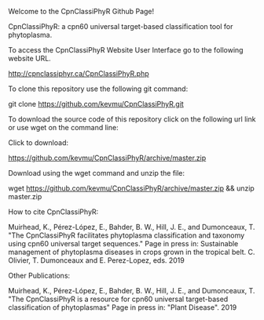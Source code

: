 Welcome to the CpnClassiPhyR Github Page!

CpnClassiPhyR: a cpn60 universal target-based classification tool for phytoplasma.

To access the CpnClassiPhyR Website User Interface go to the following website URL.

http://cpnclassiphyr.ca/CpnClassiPhyR.php


To clone this repository use the following git command:

git clone https://github.com/kevmu/CpnClassiPhyR.git


To download the source code of this repository click on the following url link or use wget on the command line:


Click to download:

https://github.com/kevmu/CpnClassiPhyR/archive/master.zip


Download using the wget command and unzip the file:

wget https://github.com/kevmu/CpnClassiPhyR/archive/master.zip && unzip master.zip 

How to cite CpnClassiPhyR:

Muirhead, K., Pérez-López, E., Bahder, B. W., Hill, J. E., and Dumonceaux, T. "The CpnClassiPhyR facilitates phytoplasma classification and taxonomy using cpn60 universal target sequences." Page in press in: Sustainable management of phytoplasma diseases in crops grown in the tropical belt. C. Olivier, T. Dumonceaux and E. Perez-Lopez, eds. 2019

Other Publications:

Muirhead, K., Pérez-López, E., Bahder, B. W., Hill, J. E., and Dumonceaux, T. "The CpnClassiPhyR is a resource for cpn60 universal target-based classification of phytoplasmas" Page in press in: "Plant Disease". 2019

